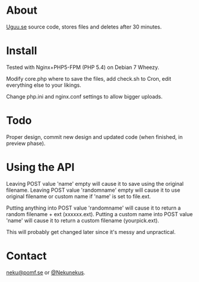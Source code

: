 # About
[Uguu.se](http://uguu.se) source code, stores files and deletes after 30 minutes.

# Install
Tested with Nginx+PHP5-FPM (PHP 5.4) on Debian 7 Wheezy.

Modify core.php where to save the files, add check.sh to Cron, edit everything else to your likings.

Change php.ini and nginx.conf settings to allow bigger uploads.

# Todo

Proper design, commit new design and updated code (when finished, in preview phase).


# Using the API

  Leaving POST value 'name' empty will cause it to save using the original filename.
  Leaving POST value 'randomname' empty will cause it to use original filename or custom name if 'name' is set to file.ext.
  
  Putting anything into POST value 'randomname' will cause it to return a random filename + ext (xxxxxx.ext).
  Putting a custom name into POST value 'name' will cause it to return a custom filename (yourpick.ext).


This will probably get changed later since it's messy and unpractical.

# Contact

[neku@pomf.se](mailto:neku@pomf.se) or [@Nekunekus](https://twitter.com/nekunekus).
